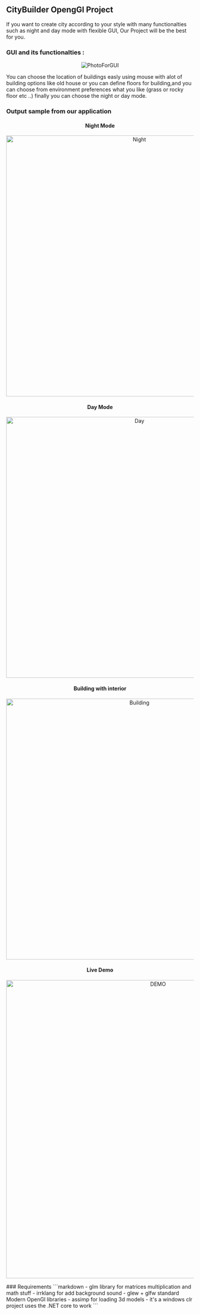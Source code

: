 ## CityBuilder OpengGl Project

If you want to create city according to your style with many functionalties such as night and day mode with flexible GUI, Our Project will be the best for you.

### GUI and its functionalties :

<p align="center">
<img src="https://i.ibb.co/37y98p8/GUI.png" alt="PhotoForGUI">  
</p>
You can choose the location of buildings easly using mouse with alot of building options like old house or you can define floors for building,and you can choose from environment preferences what you like (grass or rocky floor etc ..) finally you can choose the night or day mode.

### Output sample from our application

<h4 align="center">
Night Mode
</h4>
<p align="center">
<img width="700" src="https://i.ibb.co/g3jPr8H/photo2.png" alt="Night">  
</p>
<h4 align="center">
Day Mode
</h4>
<p align="center">
<img width="700" src="https://i.ibb.co/w0xDjXX/photo1.png" alt="Day">  
</p>
<h4 align="center">
Building with interior
</h4>
<p align="center">
<img width="700" src="https://i.ibb.co/VwgsDfQ/photo3.png" alt="Building">  
</p>

<h4 align="center">
Live Demo
</h4>
<p align="center">
<img width="800" src="https://s2.gifyu.com/images/Untitled-Project.gif" alt="DEMO">  
</p>
### Requirements
```markdown
- glm library for matrices multiplication and math stuff  
- irrklang for add background sound  
- glew + glfw standard Modern OpenGl libraries  
- assimp for loading 3d models  
- it's a windows clr project uses the .NET core to work  
```
